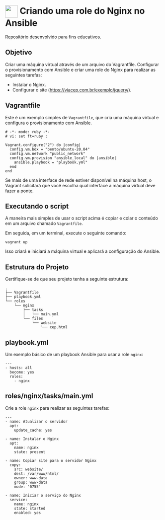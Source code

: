 <h1>
    <a href="https://www.dio.me/">
     <img align="center" width="40px" src="https://www.ansible.com/images/project-logos/ansible-core.svg"></a>
    <span> Criando uma role do Nginx no Ansible</span>
</h1>

Repositório desenvolvido para fins educativos.

## Objetivo

Criar uma máquina virtual através de um arquivo do Vagrantfile. Configurar o provisionamento com Ansible e criar uma role do Nginx para realizar as seguintes tarefas:

- Instalar o Nginx.
- Configurar o site (https://viacep.com.br/exemplo/jquery/).

## Vagrantfile

Este é um exemplo simples de `Vagrantfile`, que cria uma máquina virtual e configura o provisionamento com Ansible.

```
# -*- mode: ruby -*-
# vi: set ft=ruby :

Vagrant.configure("2") do |config|
  config.vm.box = "bento/ubuntu-20.04"
  config.vm.network "public_network"
  config.vm.provision "ansible_local" do |ansible|
    ansible.playbook = "playbook.yml"
  end
end
```

Se mais de uma interface de rede estiver disponível na máquina host, o Vagrant solicitará que você escolha qual interface a máquina virtual deve fazer a ponte.

## Executando o script

A maneira mais simples de usar o script acima é copiar e colar o conteúdo em um arquivo chamado `Vagrantfile`.

Em seguida, em um terminal, execute o seguinte comando:

```
vagrant up
```

Isso criará e iniciará a máquina virtual e aplicará a configuração do Ansible.

## Estrutura do Projeto

Certifique-se de que seu projeto tenha a seguinte estrutura:

```
.
├── Vagrantfile
├── playbook.yml
└── roles
    └── nginx
        ├── tasks
        │   └── main.yml
        └── files
            └── website
                └── cep.html
```

## playbook.yml

Um exemplo básico de um playbook Ansible para usar a role `nginx`:

```
---
- hosts: all
  become: yes
  roles:
    - nginx
```

## roles/nginx/tasks/main.yml

Crie a role `nginx` para realizar as seguintes tarefas:

```
---
- name: Atualizar o servidor
  apt:
    update_cache: yes

- name: Instalar o Nginx
  apt:
    name: nginx
    state: present

- name: Copiar site para o servidor Nginx
  copy:
    src: website/
    dest: /var/www/html/
    owner: www-data
    group: www-data
    mode: '0755'

- name: Iniciar o serviço do Nginx
  service:
    name: nginx
    state: started
    enabled: yes
```
